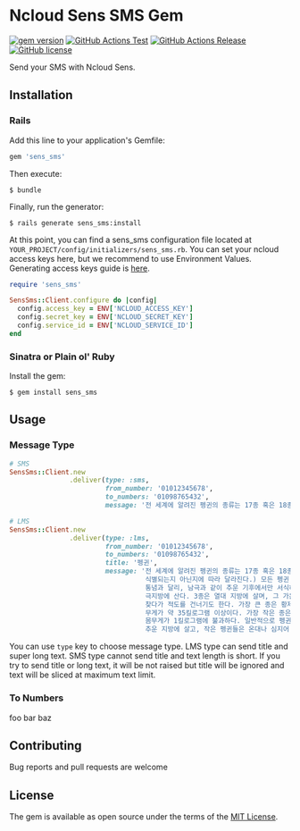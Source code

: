 # Ncloud Sens SMS Gem

[![gem version](https://img.shields.io/gem/v/sens_sms?color=cc342d&logo=ruby&logoColor=cc342d)](https://rubygems.org/gems/sens_sms)
[![GitHub Actions Test](https://github.com/say8425/sens_sms/workflows/Test/badge.svg)](https://github.com/say8425/sens_sms/actions?query=workflow%3ATest)
[![GitHub Actions Release](https://github.com/say8425/sens_sms/workflows/Release/badge.svg)](https://github.com/say8425/sens_sms/actions?query=workflow%3ARelease)
[![GitHub license](https://img.shields.io/badge/license-MIT-blue.svg)](https://github.com/say8425/sens_sms/blob/master/LICENSE)


Send your SMS with Ncloud Sens.

## Installation

### Rails 

Add this line to your application's Gemfile:

```ruby
gem 'sens_sms'
```

Then execute:

```shell script
$ bundle
```

Finally, run the generator:

```shell script
$ rails generate sens_sms:install
``` 

At this point, you can find a sens_sms configuration file located at `YOUR_PROJECT/config/initializers/sens_sms.rb`.
You can set your ncloud access keys here, but we recommend to use Environment Values.
Generating access keys guide is [here]().

```ruby
require 'sens_sms'

SensSms::Client.configure do |config|
  config.access_key = ENV['NCLOUD_ACCESS_KEY']
  config.secret_key = ENV['NCLOUD_SECRET_KEY']
  config.service_id = ENV['NCLOUD_SERVICE_ID']
end
```

### Sinatra or Plain ol' Ruby

Install the gem:

```shell script
$ gem install sens_sms
``` 

## Usage

### Message Type

```ruby
# SMS
SensSms::Client.new
               .deliver(type: :sms,
                        from_number: '01012345678',
                        to_numbers: '01098765432',
                        message: '전 세계에 알려진 펭귄의 종류는 17종 혹은 18종이다.')
```

```ruby
# LMS
SensSms::Client.new
               .deliver(type: :lms,
                        from_number: '01012345678',
                        to_numbers: '01098765432',
                        title: '펭귄',
                        message: '전 세계에 알려진 펭귄의 종류는 17종 혹은 18종이다. (쇠푸른펭귄과 흰날개펭귄이
                                  식별되는지 아닌지에 따라 달라진다.) 모든 펭귄 종의 고향이 남반구이기는 하지만,
                                  통념과 달리, 남극과 같이 추운 기후에서만 서식하지는 않는다. 실제로는 몇몇 종만이
                                  극지방에 산다. 3종은 열대 지방에 살며, 그 가운데 갈라파고스 제도에 사는 한 종은 먹이를
                                  찾다가 적도를 건너기도 한다. 가장 큰 종은 황제펭귄으로, 다 자라면 키가 약 1.1미터,
                                  무게가 약 35킬로그램 이상이다. 가장 작은 종은 쇠푸른펭귄으로, 키는 약 40센티미터에
                                  몸무게가 1킬로그램에 불과하다. 일반적으로 펭귄은 덩치가 클수록 열을 잘 보관해서
                                  추운 지방에 살고, 작은 펭귄들은 온대나 심지어 열대에서 발견된다.')
```

You can use `type` key to choose message type. LMS type can send title and super long text.
SMS type cannot send title and text length is short. If you try to send title or long text,
it will be not raised but title will be ignored and text will be sliced at maximum text limit.   

### To Numbers

foo bar baz

## Contributing

Bug reports and pull requests are welcome

## License

The gem is available as open source under the terms of the [MIT License](https://opensource.org/licenses/MIT).
